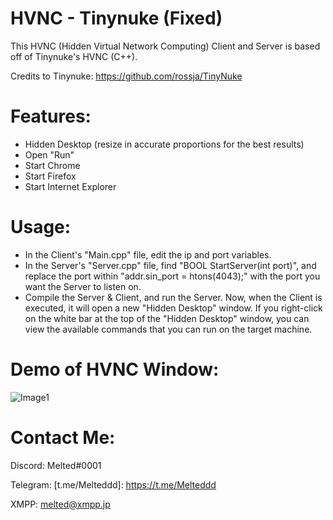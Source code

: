 # HVNC - Tinynuke (Fixed)
This HVNC (Hidden Virtual Network Computing) Client and Server is based off of Tinynuke's HVNC (C++).

Credits to Tinynuke: https://github.com/rossja/TinyNuke

# Features:
- Hidden Desktop (resize in accurate proportions for the best results)
- Open "Run"
- Start Chrome
- Start Firefox
- Start Internet Explorer

# Usage:
- In the Client's "Main.cpp" file, edit the ip and port variables.
- In the Server's "Server.cpp" file, find "BOOL StartServer(int port)", and replace the port within "addr.sin_port = htons(4043);" with the port you want the Server to listen on.
- Compile the Server & Client, and run the Server. Now, when the Client is executed, it will open a new "Hidden Desktop" window. If you right-click on the white bar at the top of the "Hidden Desktop" window, you can view the available commands that you can run on the target machine.

# Demo of HVNC Window:
![Image1](https://i.ibb.co/JxMn3j4/image.png)

# Contact Me:
Discord: Melted#0001

Telegram: [t.me/Melteddd]: https://t.me/Melteddd

XMPP: melted@xmpp.jp
